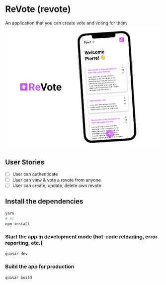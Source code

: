 # ReVote (revote)

An application that you can create vote and voting for them
![Revote Cover](https://github.com/macsimtv/revote/blob/main/cover.jpg)

## User Stories

- [ ] User can authenticate
- [ ] User can view & vote a revote from anyone
- [ ] User can create, update, delete own revote

## Install the dependencies
```bash
yarn
# or
npm install
```
### Start the app in development mode (hot-code reloading, error reporting, etc.)
```bash
quasar dev
```
### Build the app for production
```bash
quasar build
```

